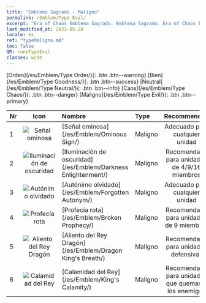 ```yaml
---
title: "Emblema Sagrado - Maligno"
permalink: /Emblem/Type Evil/
excerpt: "Era of Chaos Emblema Sagrado. Emblema Sagrado. Era of Chaos Emblema Sagrado Maligno. Era of Chaos Maligno"
last_modified_at: 2021-05-28
locale: es
ref: "typeMaligno.md"
toc: false
QR: runeTypeEvil
classes: wide
---
```


  [Orden](/es/Emblem/Type Order/){: .btn .btn--warning}   [Bien](/es/Emblem/Type Goodness/){: .btn .btn--success}   [Neutral](/es/Emblem/Type Neutral/){: .btn .btn--info}   [Caos](/es/Emblem/Type Chaos/){: .btn .btn--danger}   [Maligno](/es/Emblem/Type Evil/){: .btn .btn--primary} 

  |  Nr  | Icon |             Nombre            |    Type    |   Recommended   |
  |:-----|:--:|:----------------------------|:-----------|:---------------:|
  | 1 | ![Señal ominosa](/images/r/rune_icon_504.png) | [Señal ominosa](/es/Emblem/Ominous Sign/) | Maligno | Adecuado para cualquier unidad | 
  | 2 | ![Iluminación de oscuridad](/images/r/rune_icon_506.png) | [Iluminación de oscuridad](/es/Emblem/Darkness Enlightenment/) | Maligno | Recomendado para unidades de 4/9/16 miembros | 
  | 3 | ![Autónimo olvidado](/images/r/rune_icon_501.png) | [Autónimo olvidado](/es/Emblem/Forgotten Autonym/) | Maligno | Adecuado para cualquier unidad | 
  | 4 | ![Profecía rota](/images/r/rune_icon_503.png) | [Profecía rota](/es/Emblem/Broken Prophecy/) | Maligno | Recomendado para unidades de 9 miembros | 
  | 5 | ![Aliento del Rey Dragón](/images/r/rune_icon_505.png) | [Aliento del Rey Dragón](/es/Emblem/Dragon King's Breath/) | Maligno | Recomendado para unidades defensivas | 
  | 6 | ![Calamidad del Rey](/images/r/rune_icon_502.png) | [Calamidad del Rey](/es/Emblem/King's Calamity/) | Maligno | Recomendado para unidades que queman a los enemigos | 
